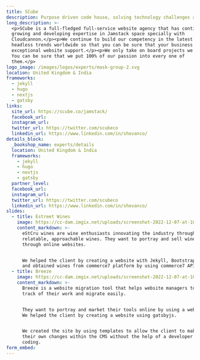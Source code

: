 ```yaml
---
title: SCube
description: Purpose driven code house, solving technology challenges and providing value.
long_description: >-
  <p>SCube is a full-fledged full-service website agency that has continued
  growing and developing expertise in Jamstack space specially with
  Cloudcannon.</p><p>We continue to build our competency in the latest
  headless trends worldwide so that you can be sure that your business has
  exceptional website support.</p><p>We only take on board projects we love.
  You can be sure that we put 100% of our passion into every one of
  them.</p>
logo_image: /images/logos/experts/mask-group-2.svg
location: United Kingdom & India
frameworks:
  - jekyll
  - hugo
  - nextjs
  - gatsby
links:
  site_url: https://scube.co/jamstack/
  facebook_url:
  instagram_url:
  twitter_url: https://twitter.com/scubeco
  linkedin_url: https://www.linkedin.com/in/shovanco/
details_block:
  _bookshop_name: experts/details
  location: United Kingdom & India
  frameworks:
    - jekyll
    - hugo
    - nextjs
    - gatsby
  partner_level:
  facebook_url:
  instagram_url:
  twitter_url: https://twitter.com/scubeco
  linkedin_url: https://www.linkedin.com/in/shovanco/
slides:
  - title: Estreet Wines
    image: https://cc-dam.imgix.net/uploads/screenshot-2022-12-07-at-10-35-57-am.png
    content_markdown: >-
      eStCru wines are wine enthusiasts innovating the industry through
      relatable, approachable wines. They want to portray and sell wines
      through online websites.


      We helped the client by creating a website with Jekyll, Bootstrap CSS
      and obtained wines from commerce7 platform by using commerce7 API.
  - title: Breeze
    image: https://cc-dam.imgix.net/uploads/screenshot-2022-12-07-at-10-43-41-am.png
    content_markdown: >-
      Breeze is a website migration tool that helps website managers to keep
      track of their work and migrate easily.


      They want to portray and market their tools online by using a website.
      We helped the client by creating a website using gatsbyjs.


      We created the site by using templates to allow the client to make
      their own changes within the CMS without the help of a developer
      coding.
form_embed:
---
```

